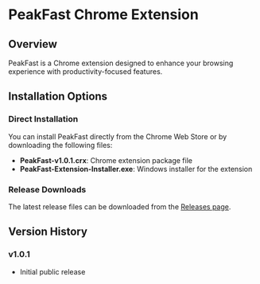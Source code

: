 # PeakFast Chrome Extension

## Overview
PeakFast is a Chrome extension designed to enhance your browsing experience with productivity-focused features.

## Installation Options

### Direct Installation
You can install PeakFast directly from the Chrome Web Store or by downloading the following files:

- **PeakFast-v1.0.1.crx**: Chrome extension package file
- **PeakFast-Extension-Installer.exe**: Windows installer for the extension

### Release Downloads
The latest release files can be downloaded from the [Releases page](https://github.com/iamalbertly/PeakFast-Extension-Releases/releases/latest).

## Version History

### v1.0.1
- Initial public release
